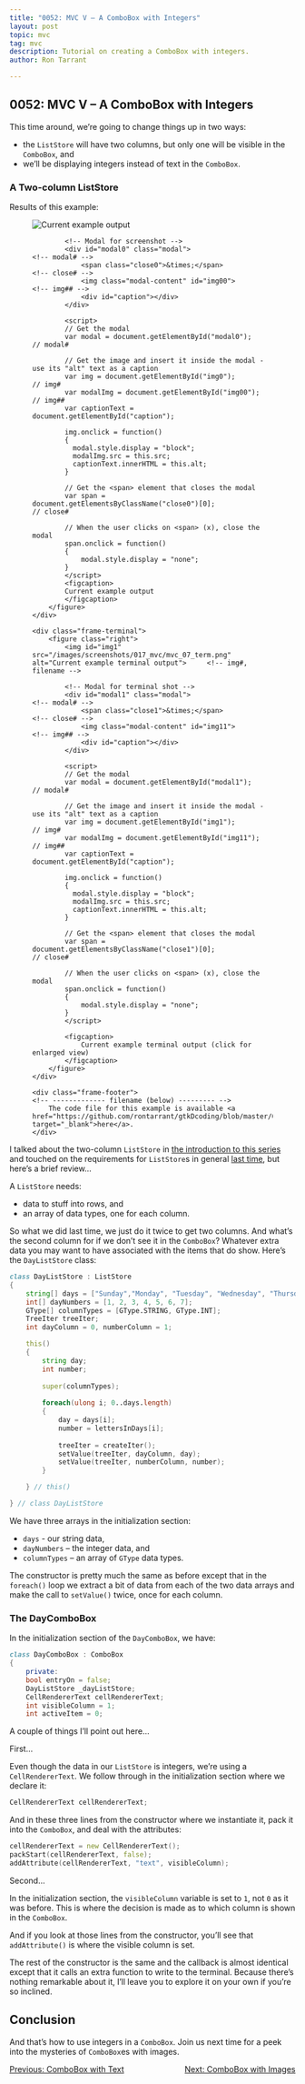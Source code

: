 ```yaml
---
title: "0052: MVC V – A ComboBox with Integers"
layout: post
topic: mvc
tag: mvc
description: Tutorial on creating a ComboBox with integers.
author: Ron Tarrant

---
```


## 0052: MVC V – A ComboBox with Integers

This time around, we’re going to change things up in two ways:

- the `ListStore` will have two columns, but only one will be visible in the `ComboBox`, and
- we’ll be displaying integers instead of text in the `ComboBox`.

### A Two-column ListStore

<div class="screenshot-frame">
	<div class="frame-header">
		Results of this example:
	</div>
	<div class="frame-screenshot">
		<figure>
			<img id="img0" src="/images/screenshots/017_mvc/mvc_07.png" alt="Current example output">		<!-- img# -->
			
			<!-- Modal for screenshot -->
			<div id="modal0" class="modal">																	<!-- modal# -->
				<span class="close0">&times;</span>															<!-- close# -->
				<img class="modal-content" id="img00">															<!-- img## -->
				<div id="caption"></div>
			</div>
			
			<script>
			// Get the modal
			var modal = document.getElementById("modal0");														// modal#
			
			// Get the image and insert it inside the modal - use its "alt" text as a caption
			var img = document.getElementById("img0");															// img#
			var modalImg = document.getElementById("img00");													// img##
			var captionText = document.getElementById("caption");

			img.onclick = function()
			{
			  modal.style.display = "block";
			  modalImg.src = this.src;
			  captionText.innerHTML = this.alt;
			}
			
			// Get the <span> element that closes the modal
			var span = document.getElementsByClassName("close0")[0];											// close#
			
			// When the user clicks on <span> (x), close the modal
			span.onclick = function()
			{ 
				modal.style.display = "none";
			}
			</script>
			<figcaption>
			Current example output
			</figcaption>
		</figure>
	</div>

	<div class="frame-terminal">
		<figure class="right">
			<img id="img1" src="/images/screenshots/017_mvc/mvc_07_term.png" alt="Current example terminal output">		<!-- img#, filename -->

			<!-- Modal for terminal shot -->
			<div id="modal1" class="modal">																				<!-- modal# -->
				<span class="close1">&times;</span>																		<!-- close# -->
				<img class="modal-content" id="img11">																		<!-- img## -->
				<div id="caption"></div>
			</div>
			
			<script>
			// Get the modal
			var modal = document.getElementById("modal1");																	// modal#
			
			// Get the image and insert it inside the modal - use its "alt" text as a caption
			var img = document.getElementById("img1");																		// img#
			var modalImg = document.getElementById("img11");																// img##
			var captionText = document.getElementById("caption");

			img.onclick = function()
			{
			  modal.style.display = "block";
			  modalImg.src = this.src;
			  captionText.innerHTML = this.alt;
			}
			
			// Get the <span> element that closes the modal
			var span = document.getElementsByClassName("close1")[0];														// close#
			
			// When the user clicks on <span> (x), close the modal
			span.onclick = function()
			{ 
				modal.style.display = "none";
			}
			</script>

			<figcaption>
				Current example terminal output (click for enlarged view)
			</figcaption>
		</figure>
	</div>

	<div class="frame-footer">																								<!-- ------------- filename (below) --------- -->
		The code file for this example is available <a href="https://github.com/rontarrant/gtkDcoding/blob/master/017_mvc/mvc_07_combobox_int_2_column.d" target="_blank">here</a>.
	</div>
</div>

I talked about the two-column `ListStore` in [the introduction to this series]() and touched on the requirements for `ListStore`s in general [last time](), but here’s a brief review...

A `ListStore` needs:

- data to stuff into rows, and
- an array of data types, one for each column.

So what we did last time, we just do it twice to get two columns. And what’s the second column for if we don’t see it in the `ComboBox`? Whatever extra data you may want to have associated with the items that do show. Here’s the `DayListStore` class:

```d
class DayListStore : ListStore
{
	string[] days = ["Sunday","Monday", "Tuesday", "Wednesday", "Thursday", "Friday", "Saturday"];
	int[] dayNumbers = [1, 2, 3, 4, 5, 6, 7];
	GType[] columnTypes = [GType.STRING, GType.INT];
	TreeIter treeIter;
	int dayColumn = 0, numberColumn = 1;

	this()
	{
		string day;
		int number;
		
		super(columnTypes);
		
		foreach(ulong i; 0..days.length)
		{
			day = days[i];
			number = lettersInDays[i];
			
			treeIter = createIter();
			setValue(treeIter, dayColumn, day);
			setValue(treeIter, numberColumn, number);
		}

	} // this()

} // class DayListStore
```

We have three arrays in the initialization section:

- `days` - our string data,
- `dayNumbers` – the integer data, and
- `columnTypes` – an array of `GType` data types.

The constructor is pretty much the same as before except that in the `foreach()` loop we extract a bit of data from each of the two data arrays and make the call to `setValue()` twice, once for each column.

### The DayComboBox

In the initialization section of the `DayComboBox`, we have:

```d
class DayComboBox : ComboBox
{
	private:
	bool entryOn = false;
	DayListStore _dayListStore;
	CellRendererText cellRendererText;
	int visibleColumn = 1;
	int activeItem = 0;
```

A couple of things I’ll point out here...

First...

Even though the data in our `ListStore` is integers, we’re using a `CellRendererText`. We follow through in the initialization section where we declare it:

```d
CellRendererText cellRendererText;
```

And in these three lines from the constructor where we instantiate it, pack it into the `ComboBox`, and deal with the attributes:

```d
cellRendererText = new CellRendererText();
packStart(cellRendererText, false);
addAttribute(cellRendererText, "text", visibleColumn);
```

Second...

In the initialization section, the `visibleColumn` variable is set to `1`, not `0` as it was before. This is where the decision is made as to which column is shown in the `ComboBox`.

And if you look at those lines from the constructor, you’ll see that `addAttribute()` is where the visible column is set.

The rest of the constructor is the same and the callback is almost identical except that it calls an extra function to write to the terminal. Because there’s nothing remarkable about it, I’ll leave you to explore it on your own if you’re so inclined.

## Conclusion

And that’s how to use integers in a `ComboBox`. Join us next time for a peek into the mysteries of `ComboBox`es with images.

<div class="blog-nav">
	<div style="float: left;">
		<a href="/2019/07/09/0051-mvc-iv-combobox-text.html">Previous: ComboBox with Text</a>
	</div>
	<div style="float: right;">
		<a href="/2019/07/16/0053-mvc-vi-image-combobox.html">Next: ComboBox with Images</a>
	</div>
</div>